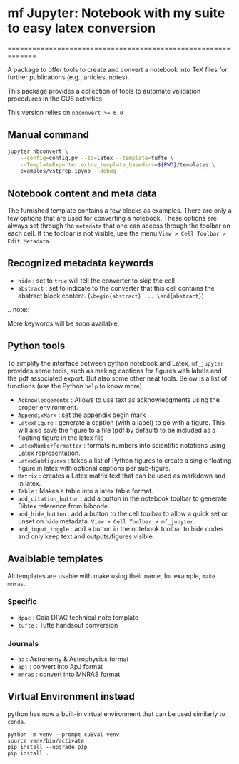 # mf Jupyter: Notebook with my suite to easy latex conversion
=============================================================

A package to offer tools to create and convert a notebook into TeX files for further publications (e.g., articles, notes).

This package provides a collection of tools to automate validation procedures in the CU8 activities.

This version relies on `nbconvert >= 6.0`


## Manual command

```bash
jupyter nbconvert \
	--config=config.py --to=latex --template=tufte \
	--TemplateExporter.extra_template_basedirs=${PWD}/templates \
	examples/vstprep.ipynb --debug
```

## Notebook content and meta data

The furnished template contains a few blocks as examples. There are only a few options that are used for converting a notebook. These options are always set through the `metadata` that one can access through the toolbar on each cell. If the toolbar is not visible, use the menu `View > Cell Toolbar > Edit Metadata`.

## Recognized metadata keywords
* `hide`     : set to `true` will tell the converter to skip the cell
* `abstract` : set to indicate to the converter that this cell contains the abstract block content.  (`\begin{abstract} ... \end{abstract}`)

.. note::

   More keywords will be soon available.

## Python tools

To simplify the interface between python notebook and Latex, `mf_jupyter` provides some tools, such as making captions for figures with labels and the pdf associated export. But also some other neat tools. Below is a list of functions (use the Python `help` to know more)

* `Acknowledgements`     : Allows to use text as acknowledgments using the proper environment.
* `AppendixMark`         : set the appendix begin mark
* `LatexFigure`          : generate a caption (with a label) to go with a figure. This will also save the figure to a file (pdf by default) to be included as a floating figure in the latex file
* `LatexNumberFormatter` : formats numbers into scientific notations using Latex representation.
* `LatexSubfigures`      : takes a list of Python figures to create a single floating figure in latex with optional captions per sub-figure.
* `Matrix`               : creates a Latex matrix text that can be used as markdown and in latex.
* `Table`                : Makes a table into a latex table format.
* `add_citation_button`  : add a button in the notebook toolbar to generate Bibtex reference from bibcode.
* `add_hide_button`      : add a button to the cell toolbar to allow a quick set or unset on `hide` metadata. `View > Cell Toolbar > mf_jupyter`.
* `add_input_toggle`     : add a button in the notebook toolbar to hide codes and only keep text and outputs/figures visible.


## Avaiblable templates

All templates are usable with make using their name, for example, `make mnras`.

### Specific
* `dpac`  : Gaia DPAC technical note template
* `tufte` : Tufte handsout conversion

### Journals
* `aa`    : Astronomy & Astrophysics format
* `apj`   : convert into ApJ format
* `mnras` : convert into MNRAS format


## Virtual Environment instead

python has now a built-in virtual environment that can be used similarly to `conda`.

```shell
python -m venv --prompt cu8val venv
source venv/bin/activate
pip install --upgrade pip
pip install .
```
